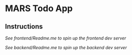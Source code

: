 # MARS Todo App

## Instructions



_See frontend/Readme.me to spin up the frontend dev server_

_See backend/Readme.me to spin up the backend dev server_
